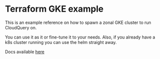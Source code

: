 # Terraform GKE example

This is an example reference on how to spawn a zonal GKE cluster to run CloudQuery on.

You can use it as it or fine-tune it to your needs. Also, if you already have a k8s cluster running you can use the helm straight away.

Docs available [here](https://docs.cloudquery.io/docs/deployment/helm-chart#setting-up-gke-or-eks)
